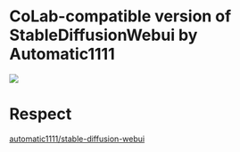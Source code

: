 # CoLab-compatible version of StableDiffusionWebui by Automatic1111

[![](https://img.shields.io/static/v1?message=Open%20in%20Colab&logo=googlecolab&labelColor=5c5c5c&color=0f80c1&label=%20&style=for-the-badge)](https://colab.research.google.com/github/ddPn08/stable-diffusion-webui-colab/blob/main/automatic1111.ipynb)

# Respect
[automatic1111/stable-diffusion-webui](https://github.com/AUTOMATIC1111/stable-diffusion-webui)  

